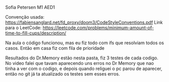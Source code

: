 Sofia Petersen M1 AED1

Convenção usada: https://fabiensanglard.net/fd_proxy/doom3/CodeStyleConventions.pdf
Link para o LeetCode: https://leetcode.com/problems/minimum-amount-of-time-to-fill-cups/description/

Na aula o código funcionou, mas eu fiz todo com ifs que resolviam todos os casos. Então em casa fiz com fila de prioridade

Resultados do Dr.Memory estão nesta pasta, fiz 3 testes de cada codigo. No video falei que tavam aparecendo uns erros no Dr Memory que nao tinha a ver com o codigo, e depois quando religuei o pc parou de aparecer, então no git já ta atualizado os testes sem esses erros. 
